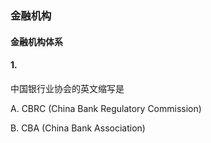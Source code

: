 ### 金融机构

#### 金融机构体系

#### 1. 

中国银行业协会的英文缩写是

A. CBRC (China Bank Regulatory Commission)

B. CBA (China Bank Association)